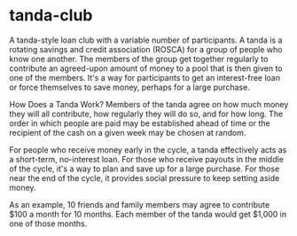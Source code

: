 # tanda-club

A tanda-style loan club with a variable number of participants.
A tanda is a rotating savings and credit association (ROSCA) for a group of people who know one another.
The members of the group get together regularly to contribute an agreed-upon amount of money to a pool that is then given to one of the members. 
It's a way for participants to get an interest-free loan or force themselves to save money, perhaps for a large purchase.


How Does a Tanda Work?
Members of the tanda agree on how much money they will all contribute, how regularly they will do so, and for how long. The order in which people are paid may be established ahead of time or the recipient of the cash on a given week may be chosen at random.

For people who receive money early in the cycle, a tanda effectively acts as a short-term, no-interest loan. For those who receive payouts in the middle of the cycle, it's a way to plan and save up for a large purchase. For those near the end of the cycle, it provides social pressure to keep setting aside money.


As an example, 10 friends and family members may agree to contribute $100 a month for 10 months. Each member of the tanda would get $1,000 in one of those months.
